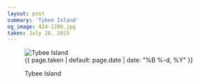 ```yaml
---
layout: post
summary: 'Tybee Island'
og_image: 424-1280.jpg
taken: July 28, 2015
---
```


<figure class="post" data-src="{{ site.assets_url }}/{{ page.og_image }}">
<img alt="Tybee Island" sizes="(min-width: 700px) 50vw, calc(100vw - 2rem)" src="{{ site.assets_url }}/424-640.jpg" srcset="{{ site.assets_url }}/424-1280.jpg 1280w, {{ site.assets_url }}/424-960.jpg 960w, {{ site.assets_url }}/424-640.jpg 640w, {{ site.assets_url }}/424-320.jpg 320w"/>
<figcaption>
<time>{{ page.taken | default: page.date | date: "%B %-d, %Y" }}</time>
<p>Tybee Island</p>
</figcaption>
</figure>
